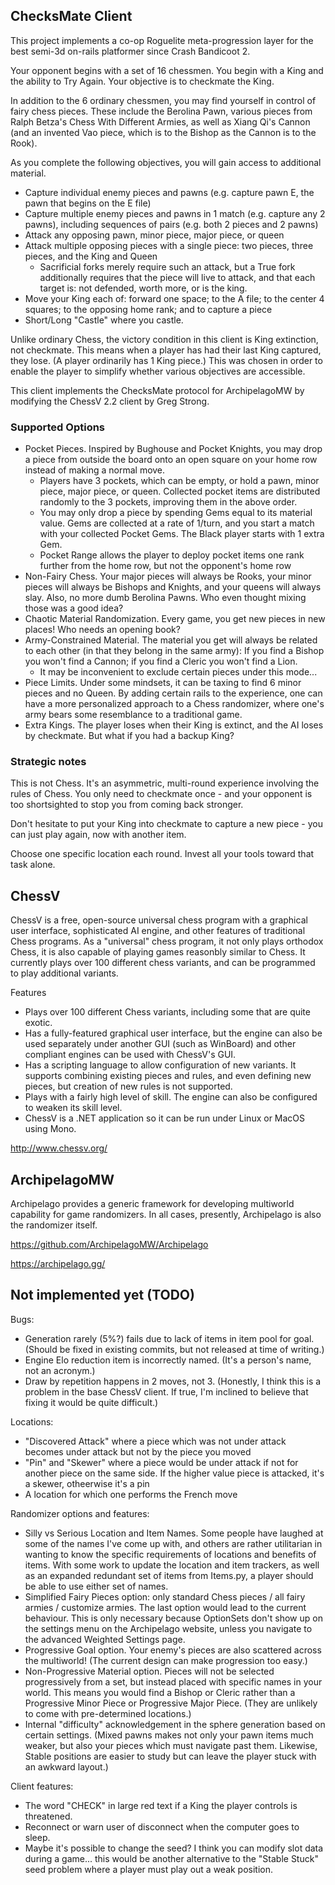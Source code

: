 ## ChecksMate Client

This project implements a co-op Roguelite meta-progression layer for the best semi-3d on-rails platformer since Crash Bandicoot 2.

Your opponent begins with a set of 16 chessmen. You begin with a King and the ability to Try Again. Your objective is to checkmate the King.

In addition to the 6 ordinary chessmen, you may find yourself in control of fairy chess pieces. These include the Berolina Pawn, various pieces from Ralph Betza's Chess With Different Armies, as well as Xiang Qi's Cannon (and an invented Vao piece, which is to the Bishop as the Cannon is to the Rook).

As you complete the following objectives, you will gain access to additional material.

 - Capture individual enemy pieces and pawns (e.g. capture pawn E, the pawn that begins on the E file)
 - Capture multiple enemy pieces and pawns in 1 match (e.g. capture any 2 pawns), including sequences of pairs (e.g. both 2 pieces and 2 pawns)
 - Attack any opposing pawn, minor piece, major piece, or queen
 - Attack multiple opposing pieces with a single piece: two pieces, three pieces, and the King and Queen
   - Sacrificial forks merely require such an attack, but a True fork additionally requires that the piece will live to attack, and that each target is: not defended, worth more, or is the king.
 - Move your King each of: forward one space; to the A file; to the center 4 squares; to the opposing home rank; and to capture a piece
 - Short/Long "Castle" where you castle.

Unlike ordinary Chess, the victory condition in this client is King extinction, not checkmate. This means when a player has had their last King captured, they lose. (A player ordinarily has 1 King piece.) This was chosen in order to enable the player to simplify whether various objectives are accessible.

This client implements the ChecksMate protocol for ArchipelagoMW by modifying the ChessV 2.2 client by Greg Strong.

### Supported Options

 - Pocket Pieces. Inspired by Bughouse and Pocket Knights, you may drop a piece from outside the board onto an open square on your home row instead of making a normal move.
   - Players have 3 pockets, which can be empty, or hold a pawn, minor piece, major piece, or queen. Collected pocket items are distributed randomly to the 3 pockets, improving them in the above order.
   - You may only drop a piece by spending Gems equal to its material value. Gems are collected at a rate of 1/turn, and you start a match with your collected Pocket Gems. The Black player starts with 1 extra Gem.
   - Pocket Range allows the player to deploy pocket items one rank further from the home row, but not the opponent's home row
 - Non-Fairy Chess. Your major pieces will always be Rooks, your minor pieces will always be Bishops and Knights, and your queens will always slay. Also, no more dumb Berolina Pawns. Who even thought mixing those was a good idea?
 - Chaotic Material Randomization. Every game, you get new pieces in new places! Who needs an opening book?
 - Army-Constrained Material. The material you get will always be related to each other (in that they belong in the same army): If you find a Bishop you won't find a Cannon; if you find a Cleric you won't find a Lion.
   - It may be inconvenient to exclude certain pieces under this mode...
 - Piece Limits. Under some mindsets, it can be taxing to find 6 minor pieces and no Queen. By adding certain rails to the experience, one can have a more personalized approach to a Chess randomizer, where one's army bears some resemblance to a traditional game.
 - Extra Kings. The player loses when their King is extinct, and the AI loses by checkmate. But what if you had a backup King?

### Strategic notes

This is not Chess. It's an asymmetric, multi-round experience involving the rules of Chess. You only need to checkmate once - and your opponent is too shortsighted to stop you from coming back stronger.

Don't hesitate to put your King into checkmate to capture a new piece - you can just play again, now with another item.

Choose one specific location each round. Invest all your tools toward that task alone.

## ChessV

ChessV is a free, open-source universal chess program with a graphical user interface, sophisticated AI engine, and other features of traditional Chess programs. As a "universal" chess program, it not only plays orthodox Chess, it is also capable of playing games reasonbly similar to Chess. It currently plays over 100 different chess variants, and can be programmed to play additional variants.

Features
 - Plays over 100 different Chess variants, including some that are quite exotic.
 - Has a fully-featured graphical user interface, but the engine can also be used separately under another GUI (such as WinBoard) and other compliant engines can be used with ChessV's GUI.
 - Has a scripting language to allow configuration of new variants. It supports combining existing pieces and rules, and even defining new pieces, but creation of new rules is not supported.
 - Plays with a fairly high level of skill. The engine can also be configured to weaken its skill level.
 - ChessV is a .NET application so it can be run under Linux or MacOS using Mono.

http://www.chessv.org/

## ArchipelagoMW

Archipelago provides a generic framework for developing multiworld capability for game randomizers. In all cases, presently, Archipelago is also the randomizer itself.

https://github.com/ArchipelagoMW/Archipelago

https://archipelago.gg/

## Not implemented yet (TODO)

Bugs:

 - Generation rarely (5%?) fails due to lack of items in item pool for goal. (Should be fixed in existing commits, but not released at time of writing.)
 - Engine Elo reduction item is incorrectly named. (It's a person's name, not an acronym.)
 - Draw by repetition happens in 2 moves, not 3. (Honestly, I think this is a problem in the base ChessV client. If true, I'm inclined to believe that fixing it would be quite difficult.)

Locations:

 - "Discovered Attack" where a piece which was not under attack becomes under attack but not by the piece you moved
 - "Pin" and "Skewer" where a piece would be under attack if not for another piece on the same side. If the higher value piece is attacked, it's a skewer, otheerwise it's a pin
 - A location for which one performs the French move

Randomizer options and features:

 - Silly vs Serious Location and Item Names. Some people have laughed at some of the names I've come up with, and others are rather utilitarian in wanting to know the specific requirements of locations and benefits of items. With some work to update the location and item trackers, as well as an expanded redundant set of items from Items.py, a player should be able to use either set of names.
 - Simplified Fairy Pieces option: only standard Chess pieces / all fairy armies / customize armies. The last option would lead to the current behaviour. This is only necessary because OptionSets don't show up on the settings menu on the Archipelago website, unless you navigate to the advanced Weighted Settings page.
 - Progressive Goal option. Your enemy's pieces are also scattered across the multiworld! (The current design can make progression too easy.)
 - Non-Progressive Material option. Pieces will not be selected progressively from a set, but instead placed with specific names in your world. This means you would find a Bishop or Cleric rather than a Progressive Minor Piece or Progressive Major Piece. (They are unlikely to come with pre-determined locations.)
 - Internal "difficulty" acknowledgement in the sphere generation based on certain settings. (Mixed pawns makes not only your pawn items much weaker, but also your pieces which must navigate past them. Likewise, Stable positions are easier to study but can leave the player stuck with an awkward layout.)

Client features:

 - The word "CHECK" in large red text if a King the player controls is threatened.
 - Reconnect or warn user of disconnect when the computer goes to sleep.
 - Maybe it's possible to change the seed? I think you can modify slot data during a game... this would be another alternative to the "Stable Stuck" seed problem where a player must play out a weak position.
